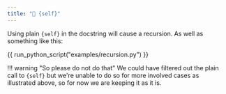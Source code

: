 ```yaml
---
title: "🔴 {self}"
---
```


Using plain `{self}` in the docstring will cause a recursion. As well as something like this:

{{ run_python_script("examples/recursion.py") }}

!!! warning "So please do not do that"
    We could have filtered out the plain call to `{self}` but we're unable to do so for more involved cases as illustrated above, so for now we are keeping it as it is.
